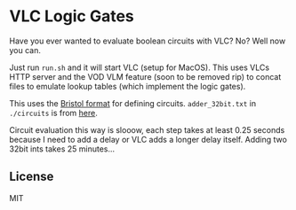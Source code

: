 # VLC Logic Gates

Have you ever wanted to evaluate boolean circuits with VLC?
No?
Well now you can.

Just run `run.sh` and it will start VLC (setup for MacOS).
This uses VLCs HTTP server and the VOD VLM feature (soon to be removed rip) to
concat files to emulate lookup tables (which implement the logic gates).

This uses the [Bristol format](https://nigelsmart.github.io/MPC-Circuits/old-circuits.html)
for defining circuits.
`adder_32bit.txt` in `./circuits` is from [here](https://nigelsmart.github.io/MPC-Circuits/adder_32bit.txt).

Circuit evaluation this way is slooow, each step takes at least 0.25 seconds
because I need to add a delay or VLC adds a longer delay itself.
Adding two 32bit ints takes 25 minutes...

## License

MIT
